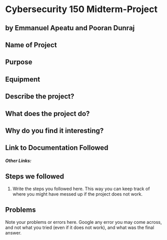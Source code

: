 # Cybersecurity 150 Midterm-Project

## by Emmanuel Apeatu and Pooran Dunraj

## Name of Project

## Purpose

## Equipment

## Describe the project?
## What does the project do? 
## Why do you find it interesting?

## Link to Documentation Followed

##### Other Links:

## Steps we followed
1. Write the steps you followed here.  This way you can keep track of where you might have messed up if the project does not work. 

## Problems
Note your problems or errors here.  Google any error you may come across, and not what you tried (even if it does not work), and what was the final answer.
